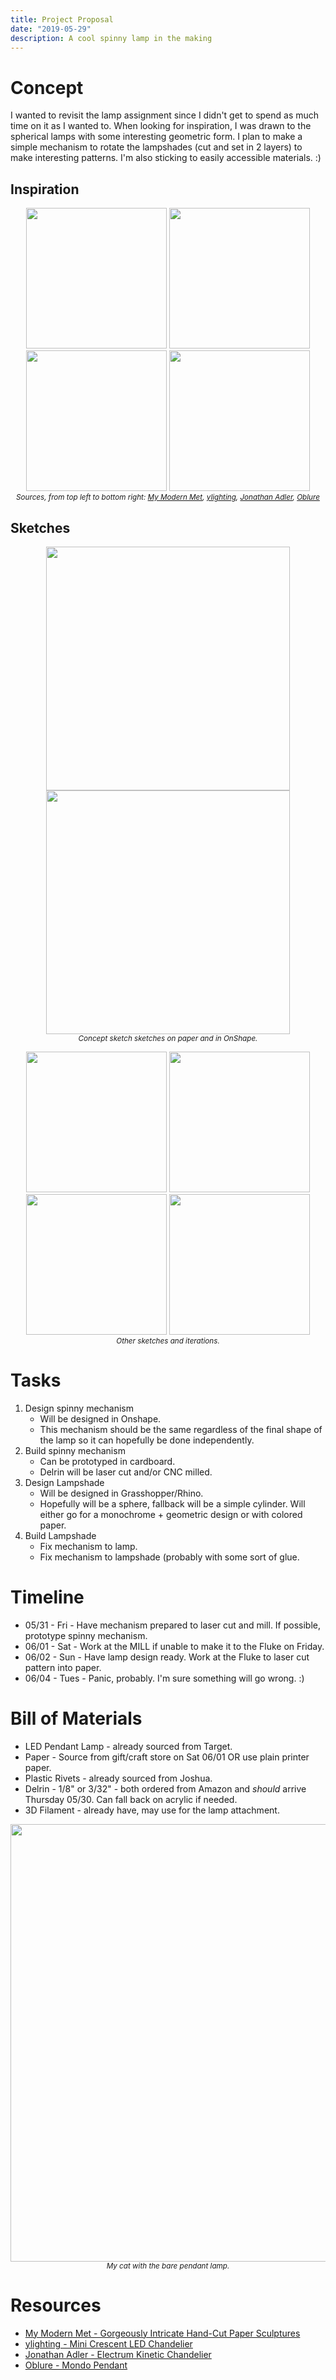 ```yaml
---
title: Project Proposal
date: "2019-05-29"
description: A cool spinny lamp in the making
---
```


<h1>Concept</h1>

<p>I wanted to revisit the lamp assignment since I didn't get to spend as much time on it as I wanted to. When looking for inspiration, I was drawn to the spherical lamps with some interesting geometric form. I plan to make a simple mechanism to rotate the lampshades (cut and set in 2 layers) to make interesting patterns. I'm also sticking to easily accessible materials. :)</p>

<h2>Inspiration</h2>

<p align="middle">
    <img class="report" src="img/ref-papercut.jpeg" width=225>
    <img class="report" src="img/ref-mini-moon.png" width=225>
    <img class="report" src="img/ref-adler.png" width=225>
    <img class="report" src="img/ref-mondo.png" width=225>
    <br><small><em>Sources, from top left to bottom right: <a href="https://mymodernmet.com/christine-kim-paper-cut-sculptures/">My Modern Met</a>, <a href="https://www.ylighting.com/mini-crescent-led-chandelier-by-lee-broom-LEEP151607.html">ylighting</a>, <a href="https://www.jonathanadler.com/out-of-stock-online/electrum-kinetic-chandelier/26506.html">Jonathan Adler</a>, <a href="https://oblure.com/products/mondo-pendant/">Oblure</a></em></small></br>
</p>

<h2>Sketches</h2>

<p align="middle">
    <img class="report" src="img/sketch-concept.jpg" height=390>
    <img class="report" src="img/os-sketch.png" height=390>
    <br><small><em>Concept sketch sketches on paper and in OnShape.</em></small></br>
</p>

<p align="middle">
    <img class="report" src="img/sketch-1.jpg" width=225>
    <img class="report" src="img/sketch-ideas.jpg" width=225>
    <img class="report" src="img/sketch-2.jpg" width=225>
    <img class="report" src="img/sketch-3.jpg" width=225>
    <br><small><em>Other sketches and iterations.</em></small></br>
</p>

<h1>Tasks</h1>
<ol>
    <li>Design spinny mechanism
        <ul>
            <li>Will be designed in Onshape.</li>
            <li>This mechanism should be the same regardless of the final shape of the lamp so it can hopefully be done independently.</li>
        </ul>
    </li>
    <li>Build spinny mechanism
        <ul>
            <li>Can be prototyped in cardboard.</li>
            <li>Delrin will be laser cut and/or CNC milled.</li>
        </ul>
    </li>
    <li>Design Lampshade
        <ul>
            <li>Will be designed in Grasshopper/Rhino.</li>
            <li>Hopefully will be a sphere, fallback will be a simple cylinder. Will either go for a monochrome + geometric design or with colored paper.</li>
        </ul>
    </li>
    <li>Build Lampshade
        <ul>
            <li>Fix mechanism to lamp.</li>
            <li>Fix mechanism to lampshade (probably with some sort of glue.</li>
        </ul>
    </li>

</ol>

<h1>Timeline</h1>
<ul>
    <li>05/31 - Fri - Have mechanism prepared to laser cut and mill. If possible, prototype spinny mechanism.</li>
    <li>06/01 - Sat - Work at the MILL if unable to make it to the Fluke on Friday.</li>
    <li>06/02 - Sun - Have lamp design ready. Work at the Fluke to laser cut pattern into paper.</li>
    <li>06/04 - Tues - Panic, probably. I'm sure something will go wrong. :)</li>
</ul>

<h1>Bill of Materials</h1>
<ul>
    <li>LED Pendant Lamp - already sourced from Target.</li>
    <li>Paper - Source from gift/craft store on Sat 06/01 OR use plain printer paper.</li>
    <li>Plastic Rivets - already sourced from Joshua.</li>
    <li>Delrin - 1/8" or 3/32" - both ordered from Amazon and <em>should</em> arrive Thursday 05/30. Can fall back on acrylic if needed.</li>
    <li>3D Filament - already have, may use for the lamp attachment.</li>
</ul>

<p align="middle">
    <img class="report" src="img/photo-lamp-cat.jpg" height=700>
    <br><small><em>My cat with the bare pendant lamp.</em></small></br>
</p>

<h1>Resources</h1>

<ul>
    <li><a href="https://mymodernmet.com/christine-kim-paper-cut-sculptures/">My Modern Met - Gorgeously Intricate Hand-Cut Paper Sculptures</a></li>
    <li><a href="https://www.ylighting.com/mini-crescent-led-chandelier-by-lee-broom-LEEP151607.html">ylighting - Mini Crescent LED Chandelier</a></li>
    <li><a href="https://www.jonathanadler.com/out-of-stock-online/electrum-kinetic-chandelier/26506.html">Jonathan Adler - Electrum Kinetic Chandelier</a></li>
    <li><a href="https://oblure.com/products/mondo-pendant/">Oblure - Mondo Pendant</a></li>
</ul>